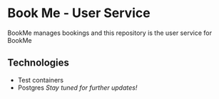 # Book Me - User Service 
BookMe manages bookings and this repository is the user service for BookMe

## Technologies 
- Test containers
- Postgres 
_Stay tuned for further updates!_
